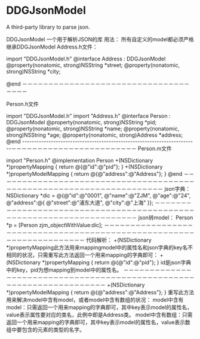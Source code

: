 # DDGJsonModel
A third-party library to parse json.

DDGJsonModel
一个用于解析JSON的库
用法：
所有自定义的model都必须严格继承DDGJsonModel
Address.h文件：

import "DDGJsonModel.h"
@interface Address : DDGJsonModel
@property(nonatomic, strong)NSString *street;
@property(nonatomic, strong)NSString *city;

@end
－－－－－－－－－－－－－－－－－－－－－－－－－－－－－－－－－－－－

Person.h文件

import "DDGJsonModel.h"
import "Address.h"
@interface Person : DDGJsonModel
@property(nonatomic, strong)NSString *pid;
@property(nonatomic, strong)NSString *name;
@property(nonatomic, strong)NSString *age;
@property(nonatomic, strong)Address *address;
@end
-------------------------------------------------------------------------－－－－－－－－－－－－－－－－－－－－－－－－
Person.m文件

import "Person.h"
@implementation Person
+(NSDictionary *)propertyMapping {
return @{@"id":@"pid"};
}
+(NSDictionary *)propertyModelMapping {
return @{@"address":@"Address"};
}
@end
－－－－－－－－－－－－－－－－－－－－－－－－－－－－－－－－－－－－－－－－－－－－－－－－－－－－－－－－－－－－－－－－－－－－
json字典：
NSDictionary *dic = @{@"id":@"0001",
@"name":@"ZJM",
@"age":@"24",
@"address":@{
@"street":@"浦东大道",
@"city":@"上海"
}};
－－－－－－－－－－－－－－－－－－－－－－－－－－－－－－－－－－－－－－－－－－－－－－－－－－－－－－－－－－－－－－－－－－－－
json转model：
Person *p = [Person zjm_objectWithValue:dic];
－－－－－－－－－－－－－－－－－－－－－－－－－－－－－－－－－－－－－－－－－－－－－－－－－－－－－－－－－－－－－－－－－－－－
代码解析：
+(NSDictionary *)propertyMapping此方法用来mappingmodel中的属性名和json字典的key名不相同的状况，只需重写此方法返回一个用来mapping的字典即可：
+(NSDictionary *)propertyMapping {
return @{@"id":@"pid"};
}
id是json字典中的key，pid为想mapping到model中的属性名。
－－－－－－－－－－－－－－－－－－－－－－－－－－－－－－－－－－－－－－－－－－－－－－－－－－－－－－－－－－－－－－－－－－－－
+(NSDictionary *)propertyModelMapping {
return @{@"address":@"Address"};
}
重写此方法用来解决model中含有model，或者model中含有数组的状况：
model中含有model：只需返回一个用来mapping的字典即可，其中key表示model的属性名，value表示属性要对应的类名，此例中即是Address类。
model中含有数组：只需返回一个用来mapping的字典即可，其中key表示model的属性名，value表示数组中要包含的元素的类型的名字。
